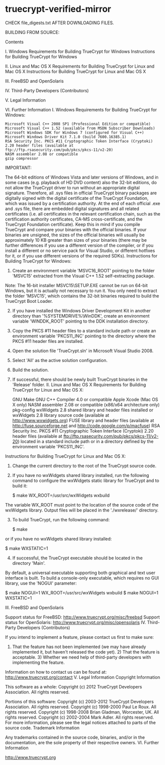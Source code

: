 # truecrypt-verified-mirror

CHECK file_digests.txt AFTER DOWNLOADING FILES.

BUILDING FROM SOURCE:

Contents

I. Windows Requirements for Building TrueCrypt for Windows Instructions for Building TrueCrypt for Windows

II. Linux and Mac OS X Requirements for Building TrueCrypt for Linux and Mac OS X Instructions for Building TrueCrypt for Linux and Mac OS X

III. FreeBSD and OpenSolaris

IV. Third-Party Developers (Contributors)

V. Legal Information

VI. Further Information
I. Windows
Requirements for Building TrueCrypt for Windows:

    Microsoft Visual C++ 2008 SP1 (Professional Edition or compatible)
    Microsoft Visual C++ 1.52 (available from MSDN Subscriber Downloads)
    Microsoft Windows SDK for Windows 7 (configured for Visual C++)
    Microsoft Windows Driver Kit 7.1.0 (build 7600.16385.1)
    RSA Security Inc. PKCS #11 Cryptographic Token Interface (Cryptoki) 2.20 header files (available at ftp://ftp.rsasecurity.com/pub/pkcs/pkcs-11/v2-20)
    NASM assembler 2.08 or compatible
    gzip compressor

IMPORTANT:

The 64-bit editions of Windows Vista and later versions of Windows, and in some cases (e.g. playback of HD DVD content) also the 32-bit editions, do not allow the TrueCrypt driver to run without an appropriate digital signature. Therefore, all .sys files in official TrueCrypt binary packages are digitally signed with the digital certificate of the TrueCrypt Foundation, which was issued by a certification authority. At the end of each official .exe and .sys file, there are embedded digital signatures and all related certificates (i.e. all certificates in the relevant certification chain, such as the certification authority certificates, CA-MS cross-certificate, and the TrueCrypt Foundation certificate). Keep this in mind if you compile TrueCrypt and compare your binaries with the official binaries. If your binaries are unsigned, the sizes of the official binaries will usually be approximately 10 KB greater than sizes of your binaries (there may be further differences if you use a different version of the compiler, or if you install a different or no service pack for Visual Studio, or different hotfixes for it, or if you use different versions of the required SDKs).
Instructions for Building TrueCrypt for Windows:

1) Create an environment variable 'MSVC16_ROOT' pointing to the folder 'MSVC15' extracted from the Visual C++ 1.52 self-extracting package.

Note: The 16-bit installer MSVC15\SETUP.EXE cannot be run on 64-bit Windows, but it is actually not necessary to run it. You only need to extract the folder 'MSVC15', which contains the 32-bit binaries required to build the TrueCrypt Boot Loader.

2) If you have installed the Windows Driver Development Kit in another directory than '%SYSTEMDRIVE%\WinDDK', create an environment variable 'WINDDK_ROOT' pointing to the DDK installation directory.

3) Copy the PKCS #11 header files to a standard include path or create an environment variable 'PKCS11_INC' pointing to the directory where the PKCS #11 header files are installed.

4) Open the solution file 'TrueCrypt.sln' in Microsoft Visual Studio 2008.

5) Select 'All' as the active solution configuration.

6) Build the solution.

7) If successful, there should be newly built TrueCrypt binaries in the 'Release' folder.
II. Linux and Mac OS X
Requirements for Building TrueCrypt for Linux and Mac OS X:

    GNU Make
    GNU C++ Compiler 4.0 or compatible
    Apple Xcode (Mac OS X only)
    NASM assembler 2.08 or compatible (x86/x64 architecture only)
    pkg-config
    wxWidgets 2.8 shared library and header files installed or wxWidgets 2.8 library source code (available at http://www.wxwidgets.org)
    FUSE library and header files (available at http://fuse.sourceforge.net and http://code.google.com/p/macfuse)
    RSA Security Inc. PKCS #11 Cryptographic Token Interface (Cryptoki) 2.20 header files (available at ftp://ftp.rsasecurity.com/pub/pkcs/pkcs-11/v2-20) located in a standard include path or in a directory defined by the environment variable 'PKCS11_INC'.

Instructions for Building TrueCrypt for Linux and Mac OS X:

1) Change the current directory to the root of the TrueCrypt source code.

2) If you have no wxWidgets shared library installed, run the following command to configure the wxWidgets static library for TrueCrypt and to build it:

   $ make WX_ROOT=/usr/src/wxWidgets wxbuild

The variable WX_ROOT must point to the location of the source code of the wxWidgets library. Output files will be placed in the './wxrelease/' directory.

3) To build TrueCrypt, run the following command:

   $ make

or if you have no wxWidgets shared library installed:

   $ make WXSTATIC=1

4) If successful, the TrueCrypt executable should be located in the directory 'Main'.

By default, a universal executable supporting both graphical and text user interface is built. To build a console-only executable, which requires no GUI library, use the 'NOGUI' parameter:

   $ make NOGUI=1 WX_ROOT=/usr/src/wxWidgets wxbuild
   $ make NOGUI=1 WXSTATIC=1

III. FreeBSD and OpenSolaris

Support status for FreeBSD: http://www.truecrypt.org/misc/freebsd Support status for OpenSolaris: http://www.truecrypt.org/misc/opensolaris
IV. Third-Party Developers (Contributors)

If you intend to implement a feature, please contact us first to make sure:

1) That the feature has not been implemented (we may have already implemented it, but haven't released the code yet). 2) That the feature is acceptable. 3) Whether we need help of third-party developers with implementing the feature.

Information on how to contact us can be found at: http://www.truecrypt.org/contact
V. Legal Information
Copyright Information

This software as a whole: Copyright (c) 2012 TrueCrypt Developers Association. All rights reserved.

Portions of this software: Copyright (c) 2003-2012 TrueCrypt Developers Association. All rights reserved. Copyright (c) 1998-2000 Paul Le Roux. All rights reserved. Copyright (c) 1998-2008 Brian Gladman, Worcester, UK. All rights reserved. Copyright (c) 2002-2004 Mark Adler. All rights reserved. For more information, please see the legal notices attached to parts of the source code.
Trademark Information

Any trademarks contained in the source code, binaries, and/or in the documentation, are the sole property of their respective owners.
VI. Further Information

http://www.truecrypt.org
